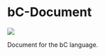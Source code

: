 # bC-Document

[![](https://img.shields.io/badge/bC--lang-Document-blue.svg)](https://github.com/bC-Programming-Language-StandardCouncil/bC-Document)

Document for the bC language.
